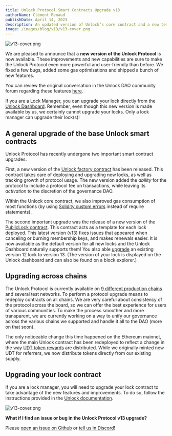 ```yaml
---
title: Unlock Protocol Smart Contracts Upgrade v13
authorName: Clément Renaud
publishDate: April 14, 2023
description: An updated version of Unlock’s core contract and a new template contract for managing memberships
image: /images/blog/v13/v13-cover.png
---
```


![v13-cover.png](/images/blog/v13/v13-cover.png)

We are pleased to announce that a **new version of the Unlock Protocol** is now available. These improvements and new capabilities are sure to make the Unlock Protocol even more powerful and user-friendly than before. We fixed a few bugs, added some gas optimisations and shipped a bunch of new features.

You can review the original conversation in the Unlock DAO community forum regarding these features [here](https://unlock.community/t/unlock-protocol-upgrade-proposal/368).

If you are a Lock Manager, you can upgrade your lock directly from the [Unlock Dashboard](https://app.unlock-protocol.com/locks). Remember, even though this new version is made available by us, we certainly cannot upgrade your locks. Only a lock manager can upgrade their lock(s)!

## A general upgrade of the base Unlock smart contracts

Unlock Protocol has recently undergone two important smart contract upgrades.

First, a new version of the [Unlock factory contract](https://docs.unlock-protocol.com/core-protocol/unlock/) has been released. This contract takes care of deploying and upgrading new locks, as well as tracking growth of protocol usage. The new version added the _ability_ for the protocol to include a protocol fee on transactions, while leaving its _activation_ to the discretion of the governance DAO.

Within the Unlock core contract, we also improved gas consumption of most functions (by using [Solidity custom errors](https://blog.soliditylang.org/2021/04/21/custom-errors/) instead of require statements).

The second important upgrade was the release of a new version of the [PublicLock contract](https://docs.unlock-protocol.com/core-protocol/public-lock/). This contract acts as a template for each lock deployed. This latest version (v13) fixes issues that appeared when canceling or burning membership keys, and makes renewals easier. It is now available as the default version for all new locks and the Unlock Dashboard naturally supports them! You also able [upgrade](https://docs.unlock-protocol.com/core-protocol/public-lock/deploying-locks/#upgrading-locks) an existing version 12 lock to version 13. (The version of your lock is displayed on the Unlock dashboard and can also be found on a block explorer.)

## Upgrading across chains

The Unlock Protocol is currently available on [9 different production chains](https://docs.unlock-protocol.com/core-protocol/unlock/networks) and several test networks. To perform a protocol upgrade means to redeploy contracts on all chains. We are very careful about consistency of the protocol across the board, so we can offer the best experience for users of various communities. To make the process smoother and more transparent, we are currently working on a way to unify our governance across the various chains we supported and handle it all to the DAO (more on that soon).

The only noticeable change this time happened on the Ethereum mainnet, where the main Unlock contract has been redeployed to reflect a change in the way [UDT token rewards](https://docs.unlock-protocol.com/governance/unlock-dao-tokens) are distributed. While we originally minted new UDT for referrers, we now distribute tokens directly from our existing supply.

## Upgrading your lock contract

If you are a lock manager, you will need to upgrade your lock contract to take advantage of the new features and improvements. To do so, follow the instructions provided in the [Unlock documentation](https://unlock-protocol.com/blog/lock-v12-release).

![v13-cover.png](/images/blog/v13/upgrading.gif)

**What if I find an issue or bug in the Unlock Protocol v13 upgrade?**

Please [open an issue on Github](https://github.com/unlock-protocol/unlock) or [tell us in Discord](https://discord.unlock-protocol.com/)!
